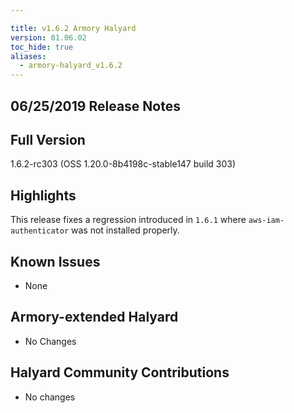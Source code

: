 ```yaml
---

title: v1.6.2 Armory Halyard
version: 01.06.02
toc_hide: true
aliases:
  - armory-halyard_v1.6.2
---
```


## 06/25/2019 Release Notes

## Full Version
1.6.2-rc303 (OSS 1.20.0-8b4198c-stable147 build 303)

## Highlights

This release fixes a regression introduced in `1.6.1` where `aws-iam-authenticator` was not installed properly.

## Known Issues

- None

## Armory-extended Halyard
 - No Changes

##  Halyard Community Contributions
 - No changes
